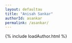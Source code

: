 ```yaml
---
layout: defaultau
title: "Anisah Sankar"
authorId: asankar
permalink: /asankar/
---
```

{% include loadAuthor.html %}
<script>
    $(document).ready(function(){
        showAuthorBio('{{ page.authorId }}');
   });
</script>
